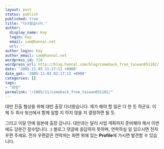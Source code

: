 ```yaml
---
layout: post
status: publish
published: true
title: "다녀왔습니다."
author:
  display_name: Kay
  login: Kay
  email: iam@hannal.net
  url: ''
author_login: Kay
author_email: iam@hannal.net
wordpress_id: 728
wordpress_url: http://blog.hannal.com/blog/comeback_from_taiwan051102/
date: '2005-11-03 11:17:11 +0900'
date_gmt: '2005-11-03 02:17:11 +0900'
categories: []
tags:
- "희망"
permalink: "/2005/11/comeback_from_taiwan051102/"
---
```

<p>대만 진출 협상을 위해 대만 출장 다녀왔습니다. 제가 해야 할 일은 다 한 듯 하군요. 이제 두 회사 윗선에서 함께 일할 지 하지 않을 지 결정하면 될 듯.</p>
<p>그리고 이달 안에 일본에 출장 갑니다. 대만과는 달리 사업 계획까지 준비해야 해서 이번에도 당분간 잠수탑니다. :) 블로그 댓글에 응답하지 못하며, 연락하실 일 있으시면 전자 우편 주세요. 전자 우편같은 연락처는 화면 위에 있는 <strong>Profile</strong>에 가시면 발견할 수 있습니다.</p>
